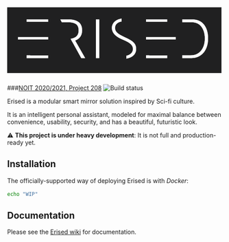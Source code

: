 [![Erised](assets/logo.png)](https://erised.tk)
=========================
###[NOIT 2020/2021, Project 208](https://edusoft.fmi.uni-sofia.bg)
![Build status](https://github.com/invakid404/erised/actions/workflows/build.yml/badge.svg)

Erised is a modular smart mirror solution inspired by Sci-fi culture.

It is an intelligent personal assistant, modeled for maximal balance between convenience, usability, security, and has a beautiful, futuristic look.

⚠️ **This project is under heavy development**: It is not full and production-ready yet.

## Installation

The officially-supported way of deploying Erised is with *Docker*:
```sh
echo "WIP"
```

## Documentation

Please see the [Erised wiki](https://github.com/invakid404/erised/wiki) for documentation.